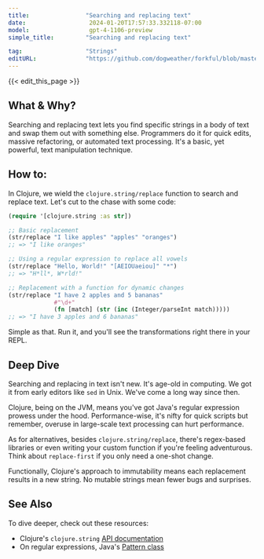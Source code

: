 ```yaml
---
title:                "Searching and replacing text"
date:                  2024-01-20T17:57:33.332118-07:00
model:                 gpt-4-1106-preview
simple_title:         "Searching and replacing text"

tag:                  "Strings"
editURL:              "https://github.com/dogweather/forkful/blob/master/content/en/clojure/searching-and-replacing-text.md"
---
```


{{< edit_this_page >}}

## What & Why?

Searching and replacing text lets you find specific strings in a body of text and swap them out with something else. Programmers do it for quick edits, massive refactoring, or automated text processing. It's a basic, yet powerful, text manipulation technique.

## How to:

In Clojure, we wield the `clojure.string/replace` function to search and replace text. Let's cut to the chase with some code:

```clojure
(require '[clojure.string :as str])

;; Basic replacement
(str/replace "I like apples" "apples" "oranges")
;; => "I like oranges"

;; Using a regular expression to replace all vowels
(str/replace "Hello, World!" "[AEIOUaeiou]" "*")
;; => "H*ll*, W*rld!"

;; Replacement with a function for dynamic changes
(str/replace "I have 2 apples and 5 bananas"
             #"\d+"
             (fn [match] (str (inc (Integer/parseInt match)))))
;; => "I have 3 apples and 6 bananas"
```

Simple as that. Run it, and you'll see the transformations right there in your REPL.

## Deep Dive

Searching and replacing in text isn't new. It's age-old in computing. We got it from early editors like `sed` in Unix. We've come a long way since then.

Clojure, being on the JVM, means you've got Java's regular expression prowess under the hood. Performance-wise, it's nifty for quick scripts but remember, overuse in large-scale text processing can hurt performance.

As for alternatives, besides `clojure.string/replace`, there's regex-based libraries or even writing your custom function if you're feeling adventurous. Think about `replace-first` if you only need a one-shot change.

Functionally, Clojure's approach to immutability means each replacement results in a new string. No mutable strings mean fewer bugs and surprises.

## See Also

To dive deeper, check out these resources:

- Clojure's `clojure.string` [API documentation](https://clojuredocs.org/clojure.string/replace)
- On regular expressions, Java's [Pattern class](https://docs.oracle.com/javase/7/docs/api/java/util/regex/Pattern.html)

